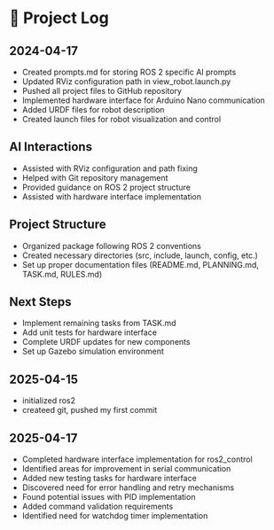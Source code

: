 # 📝 Project Log

## 2024-04-17
- Created prompts.md for storing ROS 2 specific AI prompts
- Updated RViz configuration path in view_robot.launch.py
- Pushed all project files to GitHub repository
- Implemented hardware interface for Arduino Nano communication
- Added URDF files for robot description
- Created launch files for robot visualization and control

## AI Interactions
- Assisted with RViz configuration and path fixing
- Helped with Git repository management
- Provided guidance on ROS 2 project structure
- Assisted with hardware interface implementation

## Project Structure
- Organized package following ROS 2 conventions
- Created necessary directories (src, include, launch, config, etc.)
- Set up proper documentation files (README.md, PLANNING.md, TASK.md, RULES.md)

## Next Steps
- Implement remaining tasks from TASK.md
- Add unit tests for hardware interface
- Complete URDF updates for new components
- Set up Gazebo simulation environment

## 2025-04-15
- initialized ros2
- createed git, pushed my first commit

## 2025-04-17
- Completed hardware interface implementation for ros2_control
- Identified areas for improvement in serial communication
- Added new testing tasks for hardware interface
- Discovered need for error handling and retry mechanisms
- Found potential issues with PID implementation
- Added command validation requirements
- Identified need for watchdog timer implementation

